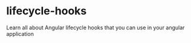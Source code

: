# lifecycle-hooks
Learn all about Angular lifecycle hooks that you can use in your angular application

